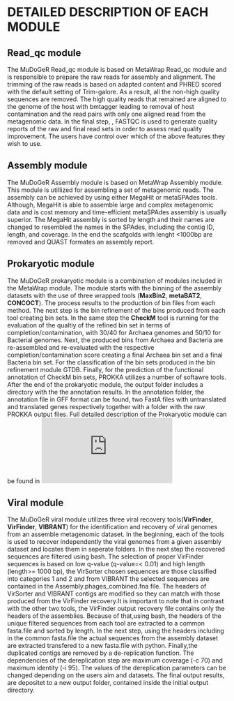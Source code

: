 # DETAILED DESCRIPTION OF EACH MODULE

## Read_qc module

The MuDoGeR Read_qc module is based on MetaWrap Read_qc module and is responsible to prepare the raw reads for assembly and alignment. The trimming of the raw reads is based on adapted content and PHRED scored with the default setting of Trim-galore. As a result, all the non-high quality sequences are removed. The high quality reads that remained are aligned to the genome of the host with bmtagger leading to removal of host contamination and the read pairs with only one aligned read from the metagenomic data. In the final step, , FASTQC is used to generate quality reports of the raw and final read sets in order to assess read quality improvement. The users have control over which of the above features they wish to use.

## Assembly module
The  MuDoGeR Assembly module is based on MetaWrap Assembly module. This module is utillized for assembling a set of metagenomic reads. The assembly can be achieved by using either MegaHit or metaSPAdes tools. Although, MegaHit is able to assemble large and complex metagenomic data and is cost memory and time-efficient metaSPAdes assembly is usually superior. The MegaHit assembly is sorted by length and their names are changed to resembled the names in the SPAdes, including the contig ID, length, and coverage. In the end the scafgolds with lenght <1000bp are removed and QUAST formates an assembly report.

## Prokaryotic module
The MuDoGeR prokaryotic module is a combination of modules included in the MetaWrap module. The module starts with the binning of the assembly datasets with the use of three wrapped tools (**MaxBin2**, **metaBAT2**, **CONCOCT**). The process results to the production of bin files from each method. The next step is the bin refinement of the bins produced from each tool creating bin sets. In the same step the **CheckM** tool is running for the evaluation of the qualtiy of the refined  bin set in terms of completion/contamination, with 30/40 for Archaea genomes and 50/10 for Bacterial genomes. Next, the produced bins from Archaea and Bacteria are re-assembled and re-evaluated with the respective completion/contamination score creating a final Archaea bin set and a final Bacteria bin set. For the classification of the bin sets produced in the bin refinement module GTDB. Finally, for the prediction of the functional annotation of CheckM bin sets, PROKKA utilizes a number of softawre tools. After the end of the prokaryotic module, the output folder includes a directory with the the annotation results. In the annotation folder, the annotation file in GFF format can be found, two FastA files with untranslated and translated genes respectively together with  a folder with the raw PROKKA output files. Full detailed description of the Prokaryotic module can be found in ![MetaWrap/Module_descriptions.md](https://github.com/bxlab/metaWRAP/blob/master/Module_descriptions.md)


## Viral module
The MuDoGeR viral module utilizes three viral recovery tools(**VirFinder**, **VirFinder**, **VIBRANT**) for the identification and recovery of viral genomes from an assemble metagenomic dataset. In the beginning, each of the tools is used to recover independently the viral genomes from a given assembly dataset and locates them in seperate folders.  In the next step the recovered sequences are filtered using bash. The selection of proper VirFinder sequences is based on low q-value (q-value=< 0.01) and high length (length>= 1000 bp), the VirSorter chosen sequences are those classified into categories 1 and 2 and from VIBRANT the selected sequences are contained in the Assembly.phages_combined.fna file. The headers of VirSorter and VIBRANT contigs are modified so they can match with those produced from the VirFinder recovery.It is important to note that in contrast with the other two tools, the VirFinder output recovery file contains only the headers of the assemblies. Because of that,using bash, the headers of the unique filtered sequences from each tool are extracted to a common fasta.file and sorted by length. In the next step, using the headers including in the common fasta.file the actual sequences from the assembly dataset are extracted transfered to a new fasta.file with python. Finally,the duplicated contigs are removed by a de-replication function. The dependencies of the dereplication step are  maximum coverage (-c 70) and maximum identity (-i 95). The values of the dereplication parameters can be changed depending on the users aim and datasets. The final output results, are depositet to a new output folder, contained inside the initial output directory.
